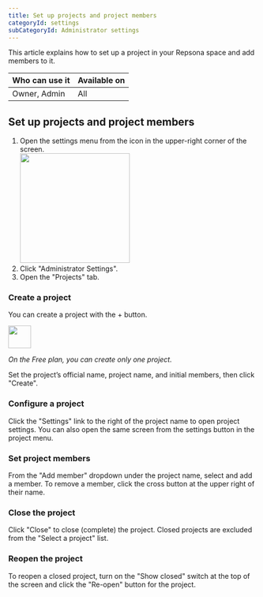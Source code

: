 ```yaml
---
title: Set up projects and project members
categoryId: settings
subCategoryId: Administrator settings
---
```


This article explains how to set up a project in your Repsona space and add members to it.

| Who can use it | Available on |
|---|---|
| Owner, Admin | All |

## Set up projects and project members

1. Open the settings menu from the icon in the upper-right corner of the screen.<br><img src="/images/help/menu-button.png" width="222">
2. Click "Administrator Settings".
3. Open the "Projects" tab.

### Create a project

You can create a project with the + button.

<img src="/images/help/create-button.png" width="46">

*On the Free plan, you can create only one project.*

Set the project’s official name, project name, and initial members, then click "Create".

### Configure a project

Click the "Settings" link to the right of the project name to open project settings. You can also open the same screen from the settings button in the project menu.

### Set project members

From the "Add member" dropdown under the project name, select and add a member. To remove a member, click the cross button at the upper right of their name.

### Close the project

Click "Close" to close (complete) the project. Closed projects are excluded from the "Select a project" list.

### Reopen the project

To reopen a closed project, turn on the "Show closed" switch at the top of the screen and click the "Re-open" button for the project.
